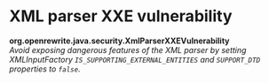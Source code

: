 # XML parser XXE vulnerability

**org.openrewrite.java.security.XmlParserXXEVulnerability**  
_Avoid exposing dangerous features of the XML parser by setting XMLInputFactory `IS_SUPPORTING_EXTERNAL_ENTITIES` and `SUPPORT_DTD` properties to `false`._

